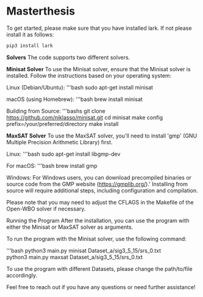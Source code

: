 # Masterthesis

To get started, please make sure that you have installed lark.
If not please install it as follows:

```bash
pip3 install lark
```

**Solvers**
The code supports two different solvers.

**Minisat Solver**
To use the Minisat solver, ensure that the Minisat solver is installed. Follow the instructions based on your operating system:

Linux (Debian/Ubuntu):
'''bash
sudo apt-get install minisat

macOS (using Homebrew):
'''bash
brew install minisat

Building from Source:
'''bashs
git clone https://github.com/niklasso/minisat.git
cd minisat
make config prefix=/your/preferred/directory
make install

**MaxSAT Solver**
To use the MaxSAT solver, you'll need to install 'gmp' (GNU Multiple Precision Arithmetic Library) first.

Linux:
'''bash
sudo apt-get install libgmp-dev

For macOS:
'''bash
brew install gmp

Windows:
For Windows users, you can download precompiled binaries or source code from the GMP website (https://gmplib.org/).' Installing from source will require additional steps, including configuration and compilation.

Please note that you may need to adjust the CFLAGS in the Makefile of the Open-WBO solver if necessary.

Running the Program
After the installation, you can use the program with either the Minisat or MaxSAT solver as arguments.

To run the program with the Minisat solver, use the following command:

'''bash
python3 main.py minisat Dataset_a/sig3_5_15/srs_0.txt         
python3 main.py maxsat Dataset_a/sig3_5_15/srs_0.txt

To use the program with different Datasets, please change the path/to/file accordingly.

Feel free to reach out if you have any questions or need further assistance!
